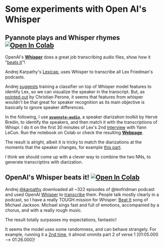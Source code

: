 # Some experiments with Open AI's Whisper
## Pyannote plays and Whisper rhymes [![Open In Colab](https://colab.research.google.com/assets/colab-badge.svg)](https://colab.research.google.com/drive/1qenfNUjd0nafSp9nRwS8DgBrsH6HAdD1#scrollTo=RQyROdrfsvk4)

OpenAI's [**Whisper**](https://openai.com/blog/whisper/) does a great job transcribing audio files, show how it "[beats it](https://colab.research.google.com/drive/1T5iOKDbyv9_8cCI1J0hSfOG3oBMX49Zx?usp=sharing)"!

Andrej Karpathy's [Lexicap](https://karpathy.ai/lexicap/index.html), uses Whisper to transcribe all Lex Friedman's podcasts.

Andrej [suggests](https://twitter.com/karpathy/status/1574476200801538048?s=20&t=s5IMMXOYjBI6-91dib6w8g) training a classifier on top of  Whisper model features to identify Lex, so we can visualize the speaker in the transcript. But, as [pointed out](https://twitter.com/tarantulae/status/1574493613362388992?s=20&t=s5IMMXOYjBI6-91dib6w8g) by Christian Perone, it seems that features from whisper wouldn't be that great for speaker recognition as its main objective is basically to ignore speaker differences.

In the following, I use [**`pyannote-audio`**](https://github.com/pyannote/pyannote-audio), a speaker diarization toolkit by Hervé Bredin, to identify the speakers, and then match it with the transcriptions of Whispr. I do it on the first 30 minutes of  Lex's 2nd [interview](https://youtu.be/SGzMElJ11Cc) with Yann LeCun. Run the notebook on Colab or check the resulting [**Webpage**](https://majdoddin.github.io/lexicap.html). 

The result is alright, albeit it is tricky to match the diarizations at the moments that the speaker changes, for example [this part](https://majdoddin.github.io/lexicap.html#00:03:09.520). 

I think we should come up with a clever way to combine the two NNs, to generate transcriptins with diarization.

## OpenAI's Whisper beats it! [![Open In Colab](https://colab.research.google.com/assets/colab-badge.svg)](https://colab.research.google.com/drive/1T5iOKDbyv9_8cCI1J0hSfOG3oBMX49Zx)
Andrej [@karpathy](https://twitter.com/karpathy/status/1574474950416617472?s=20&t=fQkyC3t3qjG0WYZ-AAXMFw) downloaded all ~322 episodes of @lexfridman
 podcast and used OpenAI [Whisper](https://github.com/openai/whisper) to [transcribe](https://karpathy.ai/lexicap/index.html) them. People talk mostly clearly in a podcast, so I have a really TOUGH mission for Whisper: [Beat It](https://youtu.be/oRdxUFDoQe0) song of Michael Jackson. Michael sings fast and full of emotions, accompanied by a chorus, and with a really rough music. <br>

The result totally surpasses my expectations, fantastic!

It seems the model uses some randomness, and can behave strangely. For example, running it a [2nd time](#scrollTo=COmkiVmKNzrC&line=1&uniqifier=1), it almost ommits part 2 of verse 1 [01:05.000 --> 01:26.000]! 
